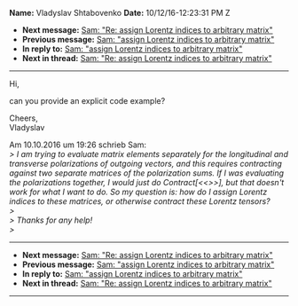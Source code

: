 **Name:** Vladyslav Shtabovenko
**Date:** 10/12/16-12:23:31 PM Z

  - **Next message:** [Sam: "Re: assign Lorentz indices to arbitrary
    matrix"](1113.html)
  - **Previous message:** [Sam: "assign Lorentz indices to arbitrary
    matrix"](1111.html)
  - **In reply to:** [Sam: "assign Lorentz indices to arbitrary
    matrix"](1111.html)
  - **Next in thread:** [Sam: "Re: assign Lorentz indices to arbitrary
    matrix"](1113.html)

-----

Hi,  

can you provide an explicit code example?  

Cheers,  
Vladyslav  

Am 10.10.2016 um 19:26 schrieb Sam:  
*\> I am trying to evaluate matrix elements separately for the
longitudinal and transverse polarizations of outgoing vectors, and this
requires contracting against two separate matrices of the polarization
sums. If I was evaluating the polarizations together, I would just do
Contract[\<\<\>\>], but that doesn't work for what I want to do.
So my question is: how do I assign Lorentz indices to these matrices, or
otherwise contract these Lorentz tensors?*  
*\>*  
*\> Thanks for any help\!*  
*\>*  

-----

  - **Next message:** [Sam: "Re: assign Lorentz indices to arbitrary
    matrix"](1113.html)
  - **Previous message:** [Sam: "assign Lorentz indices to arbitrary
    matrix"](1111.html)
  - **In reply to:** [Sam: "assign Lorentz indices to arbitrary
    matrix"](1111.html)
  - **Next in thread:** [Sam: "Re: assign Lorentz indices to arbitrary
    matrix"](1113.html)

-----

